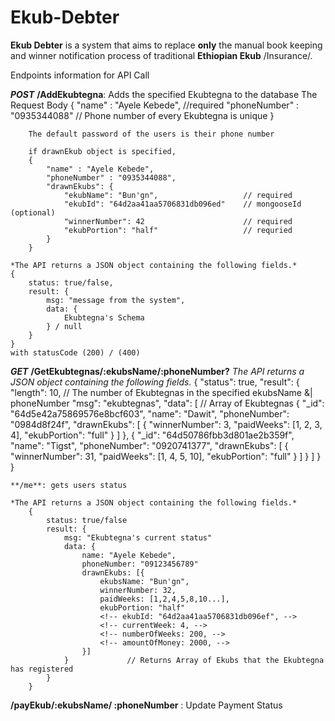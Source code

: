 # Ekub-Debter
__Ekub Debter__ is a system that aims to replace __only__ the manual book keeping and winner notification process of traditional __Ethiopian Ekub__ /Insurance/.


Endpoints information for API Call

***POST*** **/AddEkubtegna**: Adds the specified Ekubtegna to the database
    The Request Body 
        {
            "name" : "Ayele Kebede",        //required
            "phoneNumber" : "0935344088"    // Phone number of every Ekubtegna is unique
        }

        The default password of the users is their phone number

        if drawnEkub object is specified, 
        {
            "name" : "Ayele Kebede",
            "phoneNumber" : "0935344088",
            "drawnEkubs": {
                "ekubName": "Bun'gn",                   // required
                "ekubId": "64d2aa41aa5706831db096ed"    // mongooseId (optional)
                "winnerNumber": 42                      // required   
                "ekubPortion": "half"                   // requried
            }
        }

    *The API returns a JSON object containing the following fields.*
    {
        status: true/false,
        result: {
            msg: "message from the system",
            data: {
                Ekubtegna's Schema 
            } / null
        }
    }
    with statusCode (200) / (400)


***GET***
    **/GetEkubtegnas/:ekubsName/:phoneNumber?**
        *The API returns a JSON object containing the following fields.*
        {
            "status": true,
            "result": {
                "length": 10,                        // The number of Ekubtegnas in the specified ekubsName &| phoneNumber
                "msg": "ekubtegnas",
                "data": [                            // Array of Ekubtegnas
                    {
                        "_id": "64d5e42a75869576e8bcf603",
                        "name": "Dawit",
                        "phoneNumber": "0984d8f24f",
                        "drawnEkubs": [
                            {
                                "winnerNumber": 3,
                                "paidWeeks": [1, 2, 3, 4],
                                "ekubPortion": "full"
                            }
                        ]
                    },
                    {
                        "_id": "64d50786fbb3d801ae2b359f",
                        "name": "Tigst",
                        "phoneNumber": "0920741377",
                        "drawnEkubs": [
                            {
                                "winnerNumber": 31,
                                "paidWeeks": [1, 4, 5, 10],
                                "ekubPortion": "full"
                            }
                        ]
                    }
                ]
            }
        }


    **/me**: gets users status

    *The API returns a JSON object containing the following fields.*
        {
            status: true/false
            result: {
                msg: "Ekubtegna's current status"
                data: {
                    name: "Ayele Kebede",
                    phoneNumber: "09123456789"
                    drawnEkubs: [{
                        ekubsName: "Bun'gn",
                        winnerNumber: 32,
                        paidWeeks: [1,2,4,5,8,10...],
                        ekubPortion: "half"
                        <!-- ekubId: "64d2aa41aa5706831db096ef", -->
                        <!-- currentWeek: 4, -->
                        <!-- numberOfWeeks: 200, -->
                        <!-- amountOfMoney: 2000, -->
                    }] 
                }             // Returns Array of Ekubs that the Ekubtegna has registered
            }
        }


**/payEkub/:ekubsName/  :phoneNumber** : Update Payment Status  <!-- Week? -->
